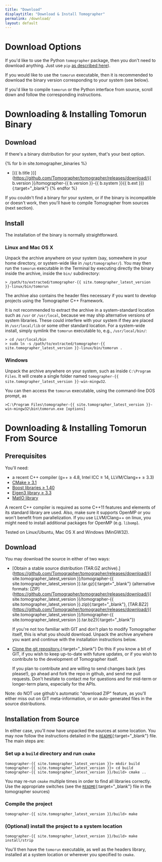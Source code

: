 ```yaml
---
title: "Download"
displaytitle: "Download & Install Tomographer"
permalink: /download/
layout: default
---
```


<div class="auto-toc auto-toc-h2"></div>


Download Options
================

If you'd like to use the Python `tomographer` package, then you don't need to
download anything.  Just use `pip` [as described
here]({{site.baseurl}}/get-started)).

If you would like to use the `tomorun` executable, then it is recommended to
download the binary version corresponding to your system (see below).

If you'd like to compile `tomorun` or the Python interface from source, scroll
down and follow the corresponding instructions.


Downloading & Installing Tomorun Binary
=======================================

Download
--------

If there's a binary distribution for your system, that's your best option.

{% for b in site.tomographer_binaries %}
- [{{ b.title }}](https://github.com/Tomographer/tomographer/releases/download/{{ b.version }}/tomographer-{{ b.version }}-{{ b.system }}{{ b.ext }}){:target="_blank"}
{% endfor %}

If you couldn't find a binary for your system, or if the binary is incompatible or doesn't
work, then you'll have to compile Tomographer from sources (next section).

Install
-------

The installation of the binary is normally straightforward.

### Linux and Mac OS X

Unpack the archive anywhere on your system (say, somewhere in your home directory, or
system-wide like in `/opt/tomographer/`). You may then run the `tomorun` executable in the
Terminal by executing directly the binary inside the archive, inside the `bin/`
subdirectory:

    > /path/to/extracted/tomographer-{{ site.tomographer_latest_version }}-linux/bin/tomorun

The archive also contains the header files necessary if you want to develop projects using
the Tomographer C++ Framework.

It is not recommended to extract the archive in a system-standard location such as `/usr`
or `/usr/local`, because we may ship alternative versions of system libraries. These could
interfere with your system if they are placed in `/usr/local/lib` or some other standard
location. For a system-wide install, simply symlink the `tomorun` executable to, e.g.,
`/usr/local/bin/`:

    > cd /usr/local/bin
    > sudo ln -s /path/to/extracted/tomographer-{{ site.tomographer_latest_version }}-linux/bin/tomorun .

### Windows

Unpack the archive anywhere on your system, such as inside `C:\Program Files`. It will
create a single folder named `tomographer-{{ site.tomographer_latest_version }}-win-mingw32`.

You can then access the `tomorun` executable, using the command-line DOS prompt, as

    >C:\Program Files\tomographer-{{ site.tomographer_latest_version }}-win-mingw32\bin\tomorun.exe [options]


Downloading & Installing Tomorun From Source
============================================

Prerequisites
-------------

You'll need:

  - a recent C++ compiler (g++ ≥ 4.8, Intel ICC ≥ 14, LLVM/Clang++ ≥ 3.3)
  - [CMake ≥ 3.1](http://www.cmake.org/)
  - [Boost libraries ≥ 1.40](http://www.boost.org/)
  - [Eigen3 library ≥ 3.3](http://eigen.tuxfamily.org/)
  - [MatIO library](https://sourceforge.net/projects/matio/)

A recent C++ compiler is required as some C++11 features and elements of its
standard library are used. Also, make sure it supports OpenMP or you won't
benefit from parallelization. If you use LLVM/Clang++ on linux, you might need
to install additional packages for OpenMP (e.g. `libomp`).

Tested on Linux/Ubuntu, Mac OS X and Windows (MinGW32).


Download
--------

You may download the source in either of two ways:

- [Obtain a stable source distribution (TAR.GZ archive).](https://github.com/Tomographer/tomographer/releases/download/{{ site.tomographer_latest_version }}/tomographer-{{ site.tomographer_latest_version }}.tar.gz){:target="_blank"}
  (alternative formats: [ZIP](https://github.com/Tomographer/tomographer/releases/download/{{ site.tomographer_latest_version }}/tomographer-{{ site.tomographer_latest_version }}.zip){:target="_blank"}, [TAR.BZ2](https://github.com/Tomographer/tomographer/releases/download/{{ site.tomographer_latest_version }}/tomographer-{{ site.tomographer_latest_version }}.tar.bz2){:target="_blank"})

  If you're not too familiar with GIT and don't plan to modify Tomographer itself, this is
  what you should download. Unpack the archive anywhere you want and continue with the
  installation instructions below.

- [Clone the git repository.](https://github.com/Tomographer/tomographer){:target="_blank"} Do this if you
  know a bit of GIT, if you wish to keep up-to-date with future updates, or if you wish to
  contribute to the development of Tomographer itself.

  If you plan to contribute and are willing to send changes back (yes please!), go ahead
  and fork the repo in github, and send me pull requests.  Don't hesitate to contact me
  for questions and for mid-term or longer-term plans, especially for the APIs.

Note: do NOT use github's automatic "download ZIP" feature, as you'll either miss out on
GIT meta-information, or on auto-generated files in the source distributions.

Installation from Source
------------------------

In either case, you'll now have unpacked the sources at some location. You may now follow
the instructions detailed in the
[`README`]({{site.github_blob_baseurl}}{{site.tomographer_latest_version}}/README.md){:target="_blank"}
file. The main steps are:

### Set up a `build` directory and run `cmake`

    tomographer-{{ site.tomographer_latest_version }}> mkdir build
    tomographer-{{ site.tomographer_latest_version }}> cd build
    tomographer-{{ site.tomographer_latest_version }}/build> cmake ..

  You may re-run `cmake` multiple times in order to find all libraries correctly. Use the
  appropriate switches (see the
  [`README`]({{site.github_blob_baseurl}}{{site.tomographer_latest_version}}/README.md){:target="_blank"}
  file in the tomographer sources)

### Compile the project

    tomographer-{{ site.tomographer_latest_version }}/build> make

### (Optional) install the project to a system location

    tomographer-{{ site.tomographer_latest_version }}/build> make install/strip

You'll then have the `tomorun` executable, as well as the headers library, installed at a
system location or wherever you specified to `cmake`.
